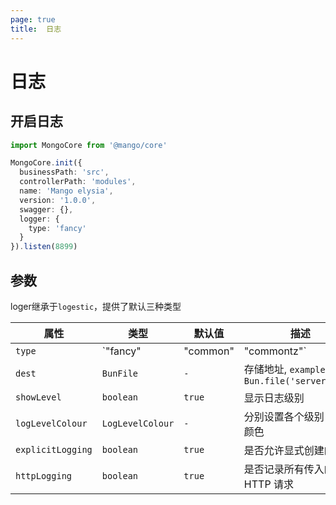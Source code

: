 ```yaml
---
page: true
title:  日志
---
```


# 日志

## 开启日志

```ts
import MongoCore from '@mango/core'

MongoCore.init({
  businessPath: 'src',
  controllerPath: 'modules',
  name: 'Mango elysia',
  version: '1.0.0',
  swagger: {},
  logger: {
    type: 'fancy'
  }
}).listen(8899)

```

## 参数

loger继承于`logestic`，提供了默认三种类型


| 属性               | 类型                                       | 默认值                       | 描述                              |
|--------------------|------------------------------------------|------------------------------|-----------------------------------|
| `type`             | `"fancy" | "common" | "commontz"`                                 | `-`            |  日志样式                         |
| `dest`             | `BunFile`                                 | `-`            | 存储地址, `example: Bun.file('server.log')`                          |
| `showLevel`             | `boolean`                                 | `true`            | 显示日志级别                          |
| `logLevelColour`             | `LogLevelColour`                                 | `-`            | 分别设置各个级别日志的颜色                          |
| `explicitLogging`             | `boolean`                                 | `true`            | 是否允许显式创建的日志                          |
| `httpLogging`             | `boolean`                                 | `true`            | 是否记录所有传入的 HTTP 请求                          |